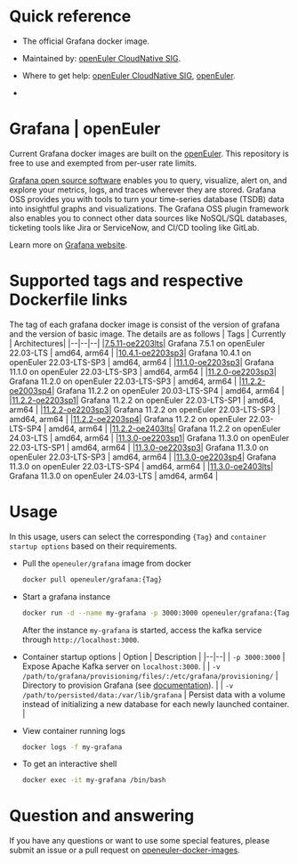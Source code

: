 # Quick reference

- The official Grafana docker image.

- Maintained by: [openEuler CloudNative SIG](https://gitee.com/openeuler/cloudnative).

- Where to get help: [openEuler CloudNative SIG](https://gitee.com/openeuler/cloudnative), [openEuler](https://gitee.com/openeuler/community).
- 
# Grafana | openEuler
Current Grafana docker images are built on the [openEuler](https://repo.openeuler.org/). This repository is free to use and exempted from per-user rate limits.

[Grafana open source software](https://grafana.com/oss/) enables you to query, visualize, alert on, and explore your metrics, logs, and traces wherever they are stored. Grafana OSS provides you with tools to turn your time-series database (TSDB) data into insightful graphs and visualizations. The Grafana OSS plugin framework also enables you to connect other data sources like NoSQL/SQL databases, ticketing tools like Jira or ServiceNow, and CI/CD tooling like GitLab.

Learn more on [Grafana website](https://grafana.com/docs/grafana/latest/introduction/).

# Supported tags and respective Dockerfile links
The tag of each grafana docker image is consist of the version of grafana and the version of basic image. The details are as follows
| Tags | Currently |  Architectures|
|--|--|--|
|[7.5.11-oe2203lts](https://gitee.com/openeuler/openeuler-docker-images/blob/master/grafana/7.5.1/22.03-lts/Dockerfile)| Grafana 7.5.1 on openEuler 22.03-LTS | amd64, arm64 |
|[10.4.1-oe2203sp3](https://gitee.com/openeuler/openeuler-docker-images/blob/master/grafana/10.4.1/22.03-lts-sp3/Dockerfile)| Grafana 10.4.1 on openEuler 22.03-LTS-SP3 | amd64, arm64 |
|[11.1.0-oe2203sp3](https://gitee.com/openeuler/openeuler-docker-images/blob/master/grafana/11.1.0/22.03-lts-sp3/Dockerfile)| Grafana 11.1.0 on openEuler 22.03-LTS-SP3 | amd64, arm64 |
|[11.2.0-oe2203sp3](https://gitee.com/openeuler/openeuler-docker-images/blob/master/grafana/11.2.0/22.03-lts-sp3/Dockerfile)| Grafana 11.2.0 on openEuler 22.03-LTS-SP3 | amd64, arm64 |
|[11.2.2-oe2003sp4](https://gitee.com/openeuler/openeuler-docker-images/blob/master/grafana/11.2.2/20.03-lts-sp4/Dockerfile)| Grafana 11.2.2 on openEuler 20.03-LTS-SP4 | amd64, arm64 |
|[11.2.2-oe2203sp1](https://gitee.com/openeuler/openeuler-docker-images/blob/master/grafana/11.2.2/22.03-lts-sp1/Dockerfile)| Grafana 11.2.2 on openEuler 22.03-LTS-SP1 | amd64, arm64 |
|[11.2.2-oe2203sp3](https://gitee.com/openeuler/openeuler-docker-images/blob/master/grafana/11.2.2/22.03-lts-sp3/Dockerfile)| Grafana 11.2.2 on openEuler 22.03-LTS-SP3 | amd64, arm64 |
|[11.2.2-oe2203sp4](https://gitee.com/openeuler/openeuler-docker-images/blob/master/grafana/11.2.2/22.03-lts-sp4/Dockerfile)| Grafana 11.2.2 on openEuler 22.03-LTS-SP4 | amd64, arm64 |
|[11.2.2-oe2403lts](https://gitee.com/openeuler/openeuler-docker-images/blob/master/grafana/11.2.2/24.03-lts/Dockerfile)| Grafana 11.2.2 on openEuler 24.03-LTS | amd64, arm64 |
|[11.3.0-oe2203sp1](https://gitee.com/openeuler/openeuler-docker-images/blob/master/grafana/11.3.0/22.03-lts-sp1/Dockerfile)| Grafana 11.3.0 on openEuler 22.03-LTS-SP1 | amd64, arm64 |
|[11.3.0-oe2203sp3](https://gitee.com/openeuler/openeuler-docker-images/blob/master/grafana/11.3.0/22.03-lts-sp3/Dockerfile)| Grafana 11.3.0 on openEuler 22.03-LTS-SP3 | amd64, arm64 |
|[11.3.0-oe2203sp4](https://gitee.com/openeuler/openeuler-docker-images/blob/master/grafana/11.3.0/22.03-lts-sp4/Dockerfile)| Grafana 11.3.0 on openEuler 22.03-LTS-SP4 | amd64, arm64 |
|[11.3.0-oe2403lts](https://gitee.com/openeuler/openeuler-docker-images/blob/master/grafana/11.3.0/24.03-lts/Dockerfile)| Grafana 11.3.0 on openEuler 24.03-LTS | amd64, arm64 |

# Usage
In this usage, users can select the corresponding `{Tag}` and `container startup options` based on their requirements.

- Pull the `openeuler/grafana` image from docker
	```bash
	docker pull openeuler/grafana:{Tag}
	```
- Start a grafana instance

	```bash
	docker run -d --name my-grafana -p 3000:3000 openeuler/grafana:{Tag}
	```
	After the instance `my-grafana` is started, access the kafka service through `http://localhost:3000`.
			
			
- Container startup options
	| Option | Description |
	|--|--|
	| `-p 3000:3000`	 | 	Expose Apache Kafka server on `localhost:3000`. |
    | `-v /path/to/grafana/provisioning/files/:/etc/grafana/provisioning/` | Directory to provision Grafana (see [documentation](https://grafana.com/docs/grafana/latest/administration/provisioning/)⁠). |
    | `-v /path/to/persisted/data:/var/lib/grafana`	| Persist data with a volume instead of initializing a new database for each newly launched container. |

- View container running logs
	```bash
	docker logs -f my-grafana
	```
- To get an interactive shell
	```bash
	docker exec -it my-grafana /bin/bash
	```
# Question and answering
If you have any questions or want to use some special features, please submit an issue or a pull request on [openeuler-docker-images](https://gitee.com/openeuler/openeuler-docker-images).
